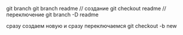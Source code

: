 git branch
git branch readme // создание
git checkout readme // переключение
git branch -D readme

сразу создаем новую и сразу переключаемся
git checkout -b new